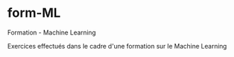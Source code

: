# form-ML
Formation - Machine Learning

Exercices effectués dans le cadre d'une formation sur le Machine Learning
